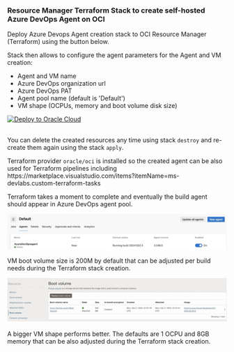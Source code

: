 
### Resource Manager Terraform Stack to create self-hosted Azure DevOps Agent on OCI

Deploy Azure Devops Agent creation stack to OCI Resource Manager (Terraform) using the button below.
<p>
Stack then allows to configure the agent parameters for the Agent and VM creation:
<ul>
    <li>Agent and VM name</li>
    <li>Azure DevOps organization url</li>
    <li>Azure DevOps PAT</li>
    <li>Agent pool name (default is 'Default')</li>
    <li>VM shape (OCPUs, memory and boot volume disk size)</li>
</ul>
<p>

[![Deploy to Oracle Cloud](https://oci-resourcemanager-plugin.plugins.oci.oraclecloud.com/latest/deploy-to-oracle-cloud.svg)](https://cloud.oracle.com/resourcemanager/stacks/create?zipUrl=https://github.com/mikarinneoracle/Azure-DevOps-Agent-OCI-setup/releases/download/latest/azure-agent-stack.zip)

<p>
<br>
You can delete the created resources any time using stack <code>destroy</code> and re-create them again using the stack <code>apply</code>.
<p>
Terraform provider <code>oracle/oci</code> is installed so the created agent can be also used for Terraform pipelines including https://marketplace.visualstudio.com/items?itemName=ms-devlabs.custom-terraform-tasks 
<p>

Terraform takes a moment to complete and eventually the build agent should appear in Azure DevOps agent pool.
<p>
<img src="azure-devops-agent.jpg" width="1200" />
<p>

VM boot volume size is 200M by default that can be adjusted per build needs during the Terraform stack creation.
<p>
<img src="azure-devops-agent-vm.jpg" width="1200" />
<br>
<br>
A bigger VM shape performs better. The defaults are 1 OCPU and 8GB memory that can be also adjusted during the Terraform stack creation.
<p>

